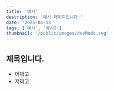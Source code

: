 ```yaml
---
title: '예시'
description: '예시 페이지입니다.'
date: '2025-04-13'
tags: ['예시', '예시2']
thumbnail: '/public/images/devMode.svg'
---
```


## 제목입니다.

- 어쩌고
- 저쩌고
